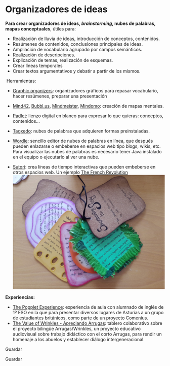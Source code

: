 # Organizadores de ideas

**Para crear organizadores de ideas, _brainstorming_, nubes de palabras, mapas conceptuales**, útiles para:

*   Realización de lluvia de ideas, introducción de conceptos, contenidos.
*   Resúmenes de contenidos, conclusiones principales de ideas.
*   Ampliación de vocabulario agrupado por campos semánticos.
*   Realización de descripciones.
*   Explicación de temas, realización de esquemas.
*   Crear líneas temporales
*   Crear textos argumentativos y debatir a partir de los mismos.

 Herramientas:

*   [Graphic organizers](http://www.worksheetworks.com/miscellanea/graphic-organizers.html): organizadores gráficos para repasar vocabulario, hacer resúmenes, preparar una presentación
*   [Mind42](http://mind42.com/), [Bubbl.us](https://bubbl.us/), [Mindmeister](http://www.mindmeister.com/es), [Mindomo](http://www.mindomo.com/es/): creación de mapas mentales.
*   [Padlet](http://padlet.com/): lienzo digital en blanco para expresar lo que quieras: conceptos, contenidos...
*   [Tagxedo](http://www.tagxedo.com/): nubes de palabras que adquieren formas preinstaladas.
*   [Wordle](http://www.wordle.net/): sencillo editor de nubes de palabras en línea, que después pueden enlazarse o embeberse en espacios web tipo blogs, wikis, etc. Para visualizar las nubes de palabras es necesario tener Java instalado en el equipo o ejecutarlo al ver una nube.

*   [Sutori](https://www.sutori.com/): crea líneas de tiempo interactivas que pueden embeberse en otros espacios web. Un ejemplo [The French Revolution](https://www.sutori.com/story/the-french-revolution-eb10)![Sandwich report](img/sandwich_report_Natalia.jpg "Sandwich report Natalia")


**Experiencias:**

*   [The Popplet Experience](http://recursostic.educacion.es/blogs/malted/index.php/2013/02/08/the-popplet-experience): experiencia de aula con alumnado de inglés de 1º ESO en la que para presentar diversos lugares de Asturias a un grupo de estudiantes británicos, como parte de un proyecto Comenius.
*   [The Value of Wrinkles - Apreciando Arrugas](http://www.pinterest.com/mjgsm/the-value-of-wrinkles-apreciando-arrugas/): tablero colaborativo sobre el proyecto bilingüe Arrugas/Wrinkles, un proyecto educativo audiovisual sobre trabajo didáctico con el corto Arrugas, para rendir un homenaje a los abuelos y establecer diálogo intergeneracional.

Guardar

Guardar